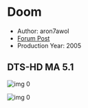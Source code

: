 # Doom

* Author: aron7awol
* [Forum Post](https://www.avsforum.com/threads/bass-eq-for-filtered-movies.2995212/post-58458076)
* Production Year: 2005

## DTS-HD MA 5.1

![img 0](https://i.imgur.com/PNBxOSG.jpg)

![img 0](https://i.imgur.com/qzbfUmN.png)

